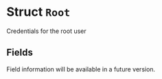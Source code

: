 # Struct `Root`

Credentials for the root user

## Fields

Field information will be available in a future version.

